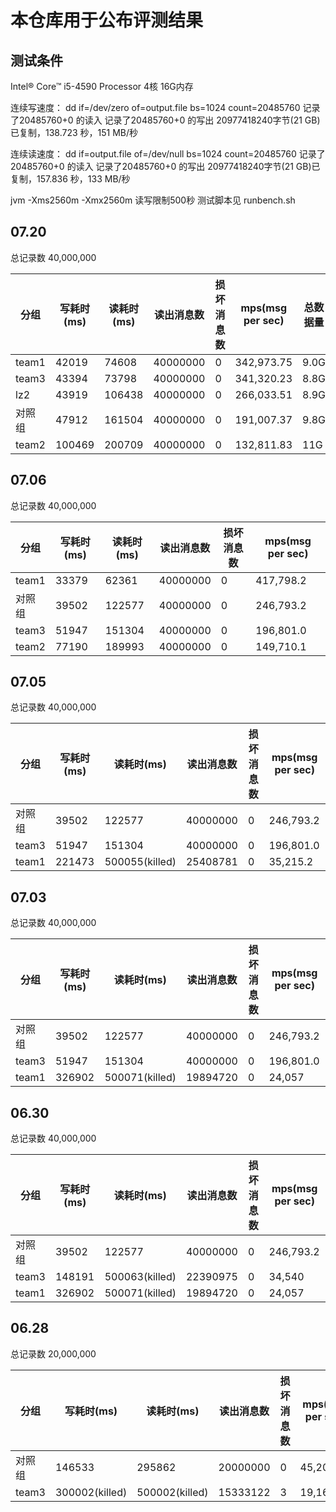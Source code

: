 本仓库用于公布评测结果
====

测试条件
----
Intel® Core™ i5-4590 Processor 4核
16G内存

连续写速度：
dd if=/dev/zero of=output.file bs=1024 count=20485760
记录了20485760+0 的读入
记录了20485760+0 的写出
20977418240字节(21 GB)已复制，138.723 秒，151 MB/秒

连续读速度：
dd if=output.file of=/dev/null bs=1024 count=20485760
记录了20485760+0 的读入
记录了20485760+0 的写出
20977418240字节(21 GB)已复制，157.836 秒，133 MB/秒


jvm -Xms2560m -Xmx2560m
读写限制500秒
测试脚本见 runbench.sh

07.20
----
总记录数 40,000,000

分组 | 写耗时(ms) | 读耗时(ms) | 读出消息数 | 损坏消息数 | mps(msg per sec) | 总数据量
---- | ---- | ---- | ---- | ---- | ---- | ----
team1 | 42019 | 74608 | 40000000 | 0 | 342,973.75 | 9.0G
team3 | 43394 | 73798 | 40000000 | 0 | 341,320.23 | 8.8G
lz2 | 43919 | 106438 | 40000000 | 0 | 266,033.51 | 8.9G
对照组 | 47912 | 161504 | 40000000 | 0 | 191,007.37 | 9.8G
team2 | 100469 | 200709 | 40000000 | 0 | 132,811.83 | 11G


07.06
----
总记录数 40,000,000

分组 | 写耗时(ms) | 读耗时(ms) | 读出消息数 | 损坏消息数 | mps(msg per sec)
---- | ---- | ---- | ---- | ---- | ----
team1 | 33379 | 62361 | 40000000 | 0 | 417,798.2
对照组 | 39502 | 122577 | 40000000 | 0 | 246,793.2
team3 | 51947 | 151304 | 40000000 | 0 | 196,801.0
team2 | 77190 | 189993 | 40000000 | 0 | 149,710.1

07.05
----
总记录数 40,000,000

分组 | 写耗时(ms) | 读耗时(ms) | 读出消息数 | 损坏消息数 | mps(msg per sec)
---- | ---- | ---- | ---- | ---- | ----
对照组 | 39502 | 122577 | 40000000 | 0 | 246,793.2
team3 | 51947 | 151304 | 40000000 | 0 | 196,801.0
team1 | 221473 | 500055(killed) | 25408781 | 0 | 35,215.2

07.03
----
总记录数 40,000,000

分组 | 写耗时(ms) | 读耗时(ms) | 读出消息数 | 损坏消息数 | mps(msg per sec)
---- | ---- | ---- | ---- | ---- | ----
对照组 | 39502 | 122577 | 40000000 | 0 | 246,793.2
team3 | 51947 | 151304 | 40000000 | 0 | 196,801.0
team1 | 326902 | 500071(killed) | 19894720 | 0 | 24,057


06.30
----
总记录数 40,000,000

分组 | 写耗时(ms) | 读耗时(ms) | 读出消息数 | 损坏消息数 | mps(msg per sec)
---- | ---- | ---- | ---- | ---- | ----
对照组 | 39502 | 122577 | 40000000 | 0 | 246,793.2
team3 | 148191 | 500063(killed) | 22390975 | 0 | 34,540
team1 | 326902 | 500071(killed) | 19894720 | 0 | 24,057


06.28
----
总记录数 20,000,000

分组 | 写耗时(ms) | 读耗时(ms) | 读出消息数 | 损坏消息数 | mps(msg per sec)
---- | ---- | ---- | ---- | ---- | ----
对照组 | 146533 | 295862 | 20000000 | 0 | 45,208.46
team3 | 300002(killed) | 500002(killed) | 15333122 | 3 | 19,166.40
